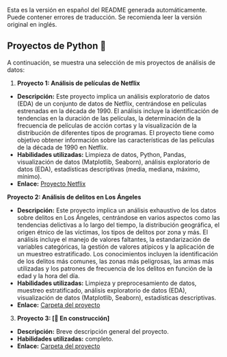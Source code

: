 Esta es la versión en español del README generada automáticamente. Puede contener errores de traducción. Se recomienda leer la versión original en inglés.

## Proyectos de Python 🐍

A continuación, se muestra una selección de mis proyectos de análisis de datos:

1. **Proyecto 1: Análisis de películas de Netflix**
- **Descripción:** Este proyecto implica un análisis exploratorio de datos (EDA) de un conjunto de datos de Netflix, centrándose en películas estrenadas en la década de 1990. El análisis incluye la identificación de tendencias en la duración de las películas, la determinación de la frecuencia de películas de acción cortas y la visualización de la distribución de diferentes tipos de programas. El proyecto tiene como objetivo obtener información sobre las características de las películas de la década de 1990 en Netflix.
- **Habilidades utilizadas:** Limpieza de datos, Python, Pandas, visualización de datos (Matplotlib, Seaborn), análisis exploratorio de datos (EDA), estadísticas descriptivas (media, mediana, máximo, mínimo).
- **Enlace:** [Proyecto Netflix](./project1)

**Proyecto 2: Análisis de delitos en Los Ángeles**
- **Descripción:** Este proyecto implica un análisis exhaustivo de los datos sobre delitos en Los Ángeles, centrándose en varios aspectos como las tendencias delictivas a lo largo del tiempo, la distribución geográfica, el origen étnico de las víctimas, los tipos de delitos por zona y más. El análisis incluye el manejo de valores faltantes, la estandarización de variables categóricas, la gestión de valores atípicos y la aplicación de un muestreo estratificado. Los conocimientos incluyen la identificación de los delitos más comunes, las zonas más peligrosas, las armas más utilizadas y los patrones de frecuencia de los delitos en función de la edad y la hora del día.
- **Habilidades utilizadas:** Limpieza y preprocesamiento de datos, muestreo estratificado, análisis exploratorio de datos (EDA), visualización de datos (Matplotlib, Seaborn), estadísticas descriptivas.
- **Enlace:** [Carpeta del proyecto](./project2)

3. **Proyecto 3: [🚧 En construcción]**
- **Descripción:** Breve descripción general del proyecto.
- **Habilidades utilizadas:** completo.
- **Enlace:** [Carpeta del proyecto](./project3)